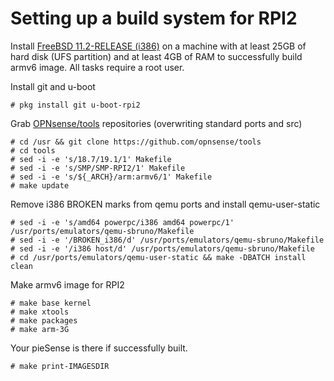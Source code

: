 Setting up a build system for RPI2
==================================

Install [FreeBSD 11.2-RELEASE (i386)](https://download.freebsd.org/ftp/releases/i386/i386/ISO-IMAGES/11.2/)
on a machine with at least 25GB of hard disk (UFS partition)
and at least 4GB of RAM to successfully build armv6 image.  All
tasks require a root user.

Install git and u-boot

    # pkg install git u-boot-rpi2

Grab [OPNsense/tools](https://github.com/opnsense/tools) repositories
(overwriting standard ports and src)

    # cd /usr && git clone https://github.com/opnsense/tools
    # cd tools
    # sed -i -e 's/18.7/19.1/1' Makefile
    # sed -i -e 's/SMP/SMP-RPI2/1' Makefile
    # sed -i -e 's/${_ARCH}/arm:armv6/1' Makefile
    # make update

Remove i386 BROKEN marks from qemu ports and install qemu-user-static

    # sed -i -e 's/amd64 powerpc/i386 amd64 powerpc/1' /usr/ports/emulators/qemu-sbruno/Makefile
    # sed -i -e '/BROKEN_i386/d' /usr/ports/emulators/qemu-sbruno/Makefile
    # sed -i -e '/i386 host/d' /usr/ports/emulators/qemu-sbruno/Makefile
    # cd /usr/ports/emulators/qemu-user-static && make -DBATCH install clean
    
Make armv6 image for RPI2

    # make base kernel
    # make xtools
    # make packages
    # make arm-3G
    
Your pieSense is there if successfully built.

    # make print-IMAGESDIR
